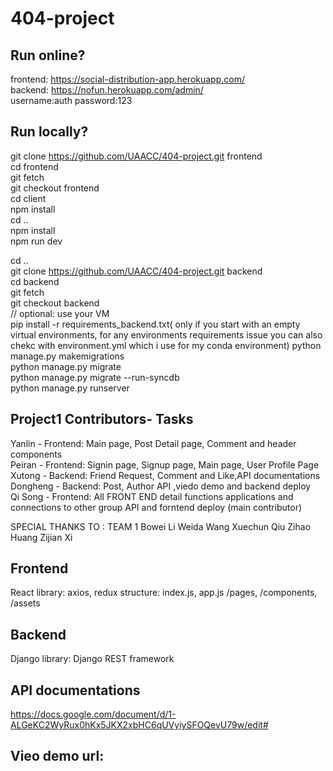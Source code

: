 # 404-project



## Run online?
frontend: https://social-distribution-app.herokuapp.com/<br/>
backend: https://nofun.herokuapp.com/admin/<br/>
username:auth
password:123


## Run locally?
git clone https://github.com/UAACC/404-project.git frontend <br/>
cd frontend<br/>
git fetch<br/>
git checkout frontend<br/>
cd client<br/>
npm install<br/>
cd ..<br/>
npm install<br/>
npm run dev<br/>

cd ..<br/>
git clone https://github.com/UAACC/404-project.git backend<br/>
cd backend<br/>
git fetch<br/>
git checkout backend<br/>
// optional: use your VM<br/>
pip install -r requirements_backend.txt( only if you start with an empty virtual environments, for any environments requirements issue you can also chekc with environment.yml which i use for my conda environment)
python manage.py makemigrations<br/>
python manage.py migrate<br/>
python manage.py migrate --run-syncdb<br/>
python manage.py runserver<br/>



## Project1 Contributors- Tasks
Yanlin - Frontend:  Main page, Post Detail page, Comment and header components <br />
Peiran - Frontend: Signin page, Signup page, Main page, User Profile Page<br />
Xutong - Backend: Friend Request, Comment and Like,API documentations <br />
Dongheng - Backend: Post, Author API ,viedo demo and backend deploy<br />
Qi Song - Frontend: All FRONT END  detail functions applications and connections to other group API and forntend deploy (main contributor) <br />


SPECIAL THANKS TO :
TEAM 1
Bowei Li	Weida Wang	Xuechun Qiu	Zihao Huang	Zijian Xi

## Frontend
React
library: axios, redux
structure: index.js, app.js /pages, /components, /assets


## Backend
Django
library: Django REST framework

## API documentations
https://docs.google.com/document/d/1-ALGeKC2WyRux0hKx5JKX2xbHC6qUVyiySFOQevU79w/edit#

## Vieo demo url:



